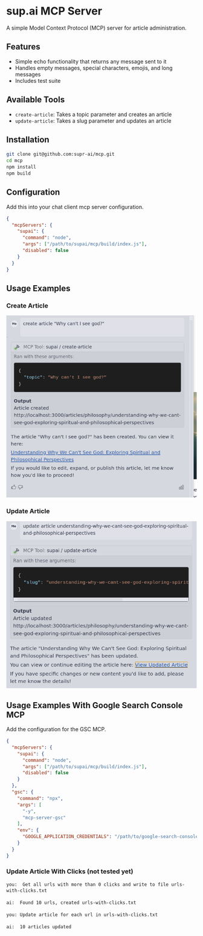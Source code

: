 # sup.ai MCP Server

A simple Model Context Protocol (MCP) server for article administration.

## Features

- Simple echo functionality that returns any message sent to it
- Handles empty messages, special characters, emojis, and long messages
- Includes test suite

## Available Tools

- `create-article`: Takes a topic parameter and creates an article
- `update-article`: Takes a slug parameter and updates an article

## Installation

```bash
git clone git@github.com:supr-ai/mcp.git
cd mcp
npm install
npm build
```

## Configuration

Add this into your chat client mcp server configuration.  

```json
{
  "mcpServers": {
    "supai": {
      "command": "node",
      "args": ["/path/to/supai/mcp/build/index.js"],
      "disabled": false
    }
  }
}
```

## Usage Examples

### Create Article
![create-article.png](images/create-article.png)

### Update Article
![update-article.png](images/update-article.png)

## Usage Examples With Google Search Console MCP

Add the configuration for the GSC MCP. 

```json
{
  "mcpServers": {
    "supai": {
      "command": "node",
      "args": ["/path/to/supai/mcp/build/index.js"],
      "disabled": false
    }
  },
  "gsc": {
    "command": "npx",
    "args": [
      "-y",
      "mcp-server-gsc"
    ],
    "env": {
      "GOOGLE_APPLICATION_CREDENTIALS": "/path/to/google-search-console-mcp.json"
    }
  }
}
```

### Update Article With Clicks (not tested yet)

```
you:  Get all urls with more than 0 clicks and write to file urls-with-clicks.txt

ai:  Found 10 urls, created urls-with-clicks.txt

you: Update article for each url in urls-with-clicks.txt

ai:  10 articles updated



```